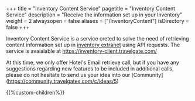 +++
title = "Inventory Content Service"
pagetitle = "Inventory Content Service"
description = "Receive the information set up in your Inventory"
weight = 2
alwaysopen = false
aliases = ["/InventoryContent"]
isDirectory = false
+++

Inventory Content Service is a service creted to solve the need of retrieving content information set up in [inventory extranet](/inventory-x/) using API requests. The service is avaialable at https://inventory-client.travelgate.com/

At this time, we only offer Hotel's Email retrieve call, but if you have any suggestions regarding new features to be included in additional calls, please do not hesitate to send us your idea into our [Community] (https://community.travelgatex.com/c/ideas/5)

{{%custom-children%}}

